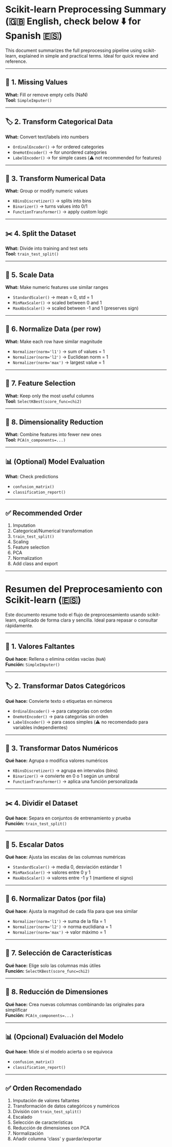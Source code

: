 # Scikit-learn Preprocessing Summary (🇬🇧 English, check below ⬇️ for Spanish 🇪🇸)

This document summarizes the full preprocessing pipeline using scikit-learn, explained in simple and practical terms. Ideal for quick review and reference.

---

## 🧹 1. Missing Values  
**What:** Fill or remove empty cells (NaN)  
**Tool:** `SimpleImputer()`

---

## 🏷️ 2. Transform Categorical Data  
**What:** Convert text/labels into numbers  
- `OrdinalEncoder()` → for ordered categories  
- `OneHotEncoder()` → for unordered categories  
- `LabelEncoder()` → for simple cases (⚠️ not recommended for features)

---

## 🧮 3. Transform Numerical Data  
**What:** Group or modify numeric values  
- `KBinsDiscretizer()` → splits into bins  
- `Binarizer()` → turns values into 0/1  
- `FunctionTransformer()` → apply custom logic

---

## ✂️ 4. Split the Dataset  
**What:** Divide into training and test sets  
**Tool:** `train_test_split()`

---

## 📏 5. Scale Data  
**What:** Make numeric features use similar ranges  
- `StandardScaler()` → mean = 0, std = 1  
- `MinMaxScaler()` → scaled between 0 and 1  
- `MaxAbsScaler()` → scaled between -1 and 1 (preserves sign)

---

## 🧼 6. Normalize Data (per row)  
**What:** Make each row have similar magnitude  
- `Normalizer(norm='l1')` → sum of values = 1  
- `Normalizer(norm='l2')` → Euclidean norm = 1  
- `Normalizer(norm='max')` → largest value = 1

---

## 🎯 7. Feature Selection  
**What:** Keep only the most useful columns  
**Tool:** `SelectKBest(score_func=chi2)`

---

## 🔻 8. Dimensionality Reduction  
**What:** Combine features into fewer new ones  
**Tool:** `PCA(n_components=...)`

---

## 📊 (Optional) Model Evaluation  
**What:** Check predictions  
- `confusion_matrix()`  
- `classification_report()`

---

## ✅ Recommended Order

1. Imputation  
2. Categorical/Numerical transformation  
3. `train_test_split()`  
4. Scaling  
5. Feature selection  
6. PCA  
7. Normalization  
8. Add class and export  

----------------------------------------------

# Resumen del Preprocesamiento con Scikit-learn (🇪🇸)

Este documento resume todo el flujo de preprocesamiento usando scikit-learn, explicado de forma clara y sencilla. Ideal para repasar o consultar rápidamente.

---

## 🧹 1. Valores Faltantes  
**Qué hace:** Rellena o elimina celdas vacías (`NaN`)  
**Función:** `SimpleImputer()`

---

## 🏷️ 2. Transformar Datos Categóricos  
**Qué hace:** Convierte texto o etiquetas en números  
- `OrdinalEncoder()` → para categorías con orden  
- `OneHotEncoder()` → para categorías sin orden  
- `LabelEncoder()` → para casos simples (⚠️ no recomendado para variables independientes)

---

## 🧮 3. Transformar Datos Numéricos  
**Qué hace:** Agrupa o modifica valores numéricos  
- `KBinsDiscretizer()` → agrupa en intervalos (bins)  
- `Binarizer()` → convierte en 0 o 1 según un umbral  
- `FunctionTransformer()` → aplica una función personalizada

---

## ✂️ 4. Dividir el Dataset  
**Qué hace:** Separa en conjuntos de entrenamiento y prueba  
**Función:** `train_test_split()`

---

## 📏 5. Escalar Datos  
**Qué hace:** Ajusta las escalas de las columnas numéricas  
- `StandardScaler()` → media 0, desviación estándar 1  
- `MinMaxScaler()` → valores entre 0 y 1  
- `MaxAbsScaler()` → valores entre -1 y 1 (mantiene el signo)

---

## 🧼 6. Normalizar Datos (por fila)  
**Qué hace:** Ajusta la magnitud de cada fila para que sea similar  
- `Normalizer(norm='l1')` → suma de la fila = 1  
- `Normalizer(norm='l2')` → norma euclidiana = 1  
- `Normalizer(norm='max')` → valor máximo = 1

---

## 🎯 7. Selección de Características  
**Qué hace:** Elige solo las columnas más útiles  
**Función:** `SelectKBest(score_func=chi2)`

---

## 🔻 8. Reducción de Dimensiones  
**Qué hace:** Crea nuevas columnas combinando las originales para simplificar  
**Función:** `PCA(n_components=...)`

---

## 📊 (Opcional) Evaluación del Modelo  
**Qué hace:** Mide si el modelo acierta o se equivoca  
- `confusion_matrix()`  
- `classification_report()`

---

## ✅ Orden Recomendado

1. Imputación de valores faltantes  
2. Transformación de datos categóricos y numéricos  
3. División con `train_test_split()`  
4. Escalado  
5. Selección de características  
6. Reducción de dimensiones con PCA  
7. Normalización  
8. Añadir columna 'class' y guardar/exportar

